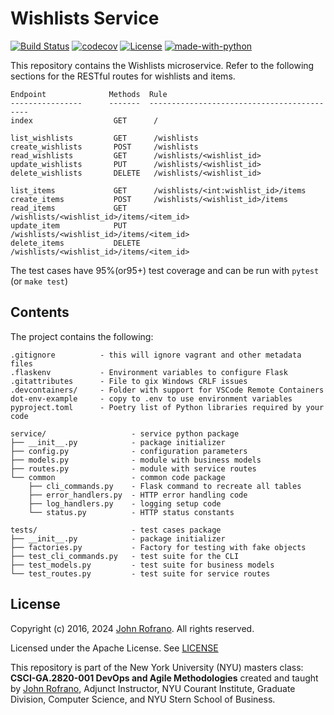 # Wishlists Service
[![Build Status](https://github.com/CSCI-GA-2820-FA24-003/wishlists/actions/workflows/ci.yml/badge.svg)](https://github.com/CSCI-GA-2820-FA24-003/wishlists/actions)
[![codecov](https://codecov.io/gh/CSCI-GA-2820-FA24-003/wishlists/branch/Add-CI-workflow/graph/badge.svg?token=O3C55LWVI9)](https://codecov.io/gh/CSCI-GA-2820-FA24-003/wishlists)
[![License](https://img.shields.io/badge/License-Apache_2.0-blue.svg)](https://opensource.org/licenses/Apache-2.0)
[![made-with-python](https://img.shields.io/badge/Made%20with-Python-red.svg)](https://www.python.org/)

This repository contains the Wishlists microservice. Refer to the following sections for the RESTful routes for wishlists and items.
```
Endpoint              Methods  Rule
----------------      -------  -------------------------------------------
index                  GET      /

list_wishlists         GET      /wishlists
create_wishlists       POST     /wishlists
read_wishlists         GET      /wishlists/<wishlist_id>
update_wishlists       PUT      /wishlists/<wishlist_id>
delete_wishlists       DELETE   /wishlists/<wishlist_id>

list_items             GET      /wishlists/<int:wishlist_id>/items
create_items           POST     /wishlists/<wishlist_id>/items
read_items             GET      /wishlists/<wishlist_id>/items/<item_id>
update_item            PUT      /wishlists/<wishlist_id>/items/<item_id>
delete_items           DELETE   /wishlists/<wishlist_id>/items/<item_id>
```
The test cases have 95%(or95+) test coverage and can be run with `pytest` (or `make test`)

## Contents

The project contains the following:

```text
.gitignore          - this will ignore vagrant and other metadata files
.flaskenv           - Environment variables to configure Flask
.gitattributes      - File to gix Windows CRLF issues
.devcontainers/     - Folder with support for VSCode Remote Containers
dot-env-example     - copy to .env to use environment variables
pyproject.toml      - Poetry list of Python libraries required by your code

service/                   - service python package
├── __init__.py            - package initializer
├── config.py              - configuration parameters
├── models.py              - module with business models
├── routes.py              - module with service routes
└── common                 - common code package
    ├── cli_commands.py    - Flask command to recreate all tables
    ├── error_handlers.py  - HTTP error handling code
    ├── log_handlers.py    - logging setup code
    └── status.py          - HTTP status constants

tests/                     - test cases package
├── __init__.py            - package initializer
├── factories.py           - Factory for testing with fake objects
├── test_cli_commands.py   - test suite for the CLI
├── test_models.py         - test suite for business models
└── test_routes.py         - test suite for service routes
```

## License

Copyright (c) 2016, 2024 [John Rofrano](https://www.linkedin.com/in/JohnRofrano/). All rights reserved.

Licensed under the Apache License. See [LICENSE](LICENSE)

This repository is part of the New York University (NYU) masters class: **CSCI-GA.2820-001 DevOps and Agile Methodologies** created and taught by [John Rofrano](https://cs.nyu.edu/~rofrano/), Adjunct Instructor, NYU Courant Institute, Graduate Division, Computer Science, and NYU Stern School of Business.
